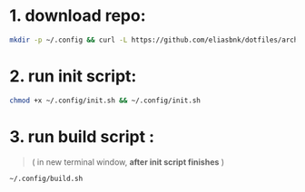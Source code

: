 # 1. download repo:
```bash
mkdir -p ~/.config && curl -L https://github.com/eliasbnk/dotfiles/archive/refs/heads/main.zip | bsdtar -xvf- -C ~/.config
```

# 2. run init script:
```bash
chmod +x ~/.config/init.sh && ~/.config/init.sh
```

# 3. run build script :
> ( in new terminal window, **after init script finishes** )
```bash
~/.config/build.sh
```
